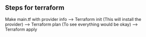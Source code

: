 ## Steps for terraform

Make main.tf with provider info --> Terraform init (This will install the provider) --> Terraform plan (To see everything would be okay) --> Terraform apply
